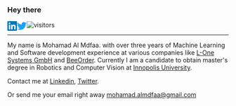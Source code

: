 ### Hey there
<a href="https://www.linkedin.com/in/mohamad-al-mdfaa/">
  <img align="left" alt="Mohamad's LinkedIN" width="22px" src="https://raw.githubusercontent.com/mhd-medfa/mhd-medfa/main/assets/linkedin.svg" />
</a>
<a href="https://twitter.com/mohamadalmadfaa">
  <img align="left" alt="Mohamad Al Mdfaa | Twitter" width="22px" src="https://raw.githubusercontent.com/mhd-medfa/mhd-medfa/main/assets/twitter.svg" />
</a>

![visitors](https://visitor-badge.glitch.me/badge?page_id=mhd-medfa.mhd-medfa)
<hr>

My name is Mohamad Al Mdfaa. with over three years of Machine Learning and Software development experience at various companies like [L-One Systems GmbH](https://l-one.de/) and [BeeOrder](https://beeorder.com). Currently I am a candidate to obtain master's degree in Robotics and Computer Vision at [Innopolis University](https://innopolis.university/).

Contact me at [Linkedin](https://www.linkedin.com/in/mohamad-al-mdfaa/), [Twitter](https://twitter.com/mohamadalmadfaa).

Or send me your email right away [mohamad.almdfaa@gmail.com](mohamad.almdfaa@gmail.com)





